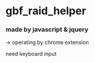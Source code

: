 # gbf_raid_helper

### made by javascript & jquery
-> operating by chrome extension

need keyboard input
